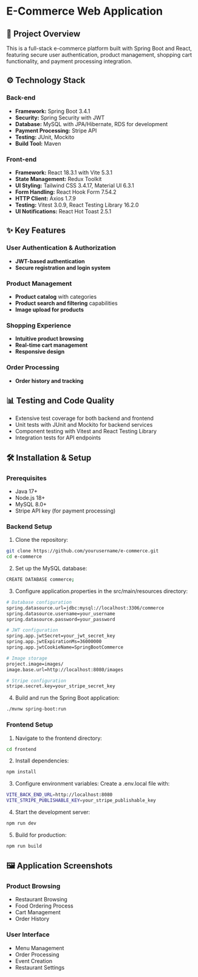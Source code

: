 # E-Commerce Web Application

## 🎯 Project Overview
This is a full-stack e-commerce platform built with Spring Boot and React, featuring secure user authentication, product management, shopping cart functionality, and payment processing integration.

## ⚙️ Technology Stack

### Back-end
- **Framework:** Spring Boot 3.4.1
- **Security:** Spring Security with JWT
- **Database:** MySQL with JPA/Hibernate, RDS for development
- **Payment Processing:** Stripe API
- **Testing:** JUnit, Mockito
- **Build Tool:** Maven

### Front-end
- **Framework:** React 18.3.1 with Vite 5.3.1
- **State Management:** Redux Toolkit
- **UI Styling:** Tailwind CSS 3.4.17, Material UI 6.3.1
- **Form Handling:** React Hook Form 7.54.2
- **HTTP Client:** Axios 1.7.9
- **Testing:** Vitest 3.0.9, React Testing Library 16.2.0
- **UI Notifications:** React Hot Toast 2.5.1

## ✨ Key Features

### User Authentication & Authorization
- **JWT-based authentication**
- **Secure registration and login system**

### Product Management
- **Product catalog** with categories
- **Product search and filtering** capabilities
- **Image upload for products**

### Shopping Experience
- **Intuitive product browsing**
- **Real-time cart management**
- **Responsive design**

### Order Processing
- **Order history and tracking**


## 📊 Testing and Code Quality

- Extensive test coverage for both backend and frontend
- Unit tests with JUnit and Mockito for backend services
- Component testing with Vitest and React Testing Library
- Integration tests for API endpoints

## 🛠️ Installation & Setup

### Prerequisites
- Java 17+
- Node.js 18+
- MySQL 8.0+
- Stripe API key (for payment processing)

### Backend Setup
1. Clone the repository:
```bash
git clone https://github.com/yourusername/e-commerce.git
cd e-commerce
```
2. Set up the MySQL database:
```bash
CREATE DATABASE commerce;
```
3. Configure application.properties in the src/main/resources directory:
```bash
# Database configuration
spring.datasource.url=jdbc:mysql://localhost:3306/commerce
spring.datasource.username=your_username
spring.datasource.password=your_password

# JWT configuration
spring.app.jwtSecret=your_jwt_secret_key
spring.app.jwtExpirationMs=36000000
spring.app.jwtCookieName=SpringBootCommerce

# Image storage
project.image=images/
image.base.url=http://localhost:8080/images

# Stripe configuration
stripe.secret.key=your_stripe_secret_key
```
4. Build and run the Spring Boot application:
```bash
./mvnw spring-boot:run
```

### Frontend Setup
1. Navigate to the frontend directory:
```bash
cd frontend
```
2. Install dependencies:
```bash
npm install
```
3. Configure environment variables:
   Create a .env.local file with:
```bash
VITE_BACK_END_URL=http://localhost:8080
VITE_STRIPE_PUBLISHABLE_KEY=your_stripe_publishable_key
```
4. Start the development server:
```bash
npm run dev
```
5. Build for production:
```bash
npm run build
```

## 🖼️ Application Screenshots

### Product Browsing
- Restaurant Browsing
- Food Ordering Process
- Cart Management
- Order History

### User Interface
- Menu Management
- Order Processing
- Event Creation
- Restaurant Settings
